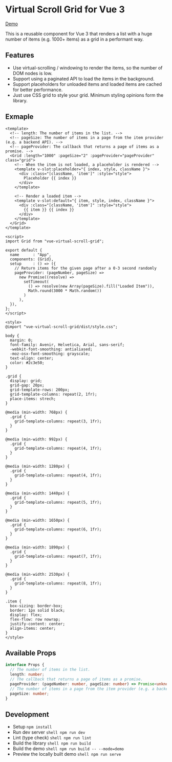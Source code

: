 # Virtual Scroll Grid for Vue 3

[Demo][demo]

This is a reusable component for Vue 3 that renders a list with a huge number of
items (e.g. 1000+ items) as a grid in a performant way.

## Features

- Use virtual-scrolling / windowing to render the items, so the number of DOM
  nodes is low.
- Support using a paginated API to load the items in the background.
- Support placeholders for unloaded items and loaded items are cached for
  better performance.
- Just use CSS grid to style your grid. Minimum styling opinions form the
  library.

## Exmaple

```vue
<template>
  <!-- length: The number of items in the list. -->
  <!-- pageSize: The number of items in a page from the item provider (e.g. a backend API). -->
  <!-- pageProvider: The callback that returns a page of items as a promise. -->
  <Grid :length="1000" :pageSize="2" :pageProvider="pageProvider" class="grid">
    <!-- When the item is not loaded, a placeholder is rendered -->
    <template v-slot:placeholder="{ index, style, className }">
      <div :class="[className, 'item']" :style="style">
        Placeholder {{ index }}
      </div>
    </template>

    <!-- Render a loaded item -->
    <template v-slot:default="{ item, style, index, className }">
      <div :class="[className, 'item']" :style="style">
        {{ item }} {{ index }}
      </div>
    </template>
  </Grid>
</template>

<script>
import Grid from "vue-virtual-scroll-grid";

export default {
  name      : "App",
  components: {Grid},
  setup     : () => ({
    // Return items for the given page after a 0-3 second randomly
    pageProvider: (pageNumber, pageSize) =>
      new Promise((resolve) =>
        setTimeout(
          () => resolve(new Array(pageSize).fill("Loaded Item")),
          Math.round(3000 * Math.random())
        )
      ),
  }),
};
</script>

<style>
@import "vue-virtual-scroll-grid/dist/style.css";

body {
  margin: 0;
  font-family: Avenir, Helvetica, Arial, sans-serif;
  -webkit-font-smoothing: antialiased;
  -moz-osx-font-smoothing: grayscale;
  text-align: center;
  color: #2c3e50;
}

.grid {
  display: grid;
  grid-gap: 20px;
  grid-template-rows: 200px;
  grid-template-columns: repeat(2, 1fr);
  place-items: strech;
}

@media (min-width: 768px) {
  .grid {
    grid-template-columns: repeat(3, 1fr);
  }
}

@media (min-width: 992px) {
  .grid {
    grid-template-columns: repeat(4, 1fr);
  }
}

@media (min-width: 1280px) {
  .grid {
    grid-template-columns: repeat(4, 1fr);
  }
}

@media (min-width: 1440px) {
  .grid {
    grid-template-columns: repeat(5, 1fr);
  }
}

@media (min-width: 1650px) {
  .grid {
    grid-template-columns: repeat(6, 1fr);
  }
}

@media (min-width: 1890px) {
  .grid {
    grid-template-columns: repeat(7, 1fr);
  }
}

@media (min-width: 2530px) {
  .grid {
    grid-template-columns: repeat(8, 1fr);
  }
}

.item {
  box-sizing: border-box;
  border: 1px solid black;
  display: flex;
  flex-flow: row nowrap;
  justify-content: center;
  align-items: center;
}
</style>
```

## Available Props

```ts
interface Props {
  // The number of items in the list.
  length: number;
  // The callback that returns a page of items as a promise.
  pageProvider: (pageNumber: number, pageSize: number) => Promise<unknown[]>
  // The number of items in a page from the item provider (e.g. a backend API).
  pageSize: number;
}
```

## Development

- Setup `npm install`
- Run dev server `shell npm run dev `
- Lint (type check) `shell npm run lint `
- Build the library `shell npm run build `
- Build the demo `shell npm run build -- --mode=demo `
- Preview the locally built demo `shell npm run serve `

[demo]: https://vue-virtual-scroll-grid.netlify.app/
